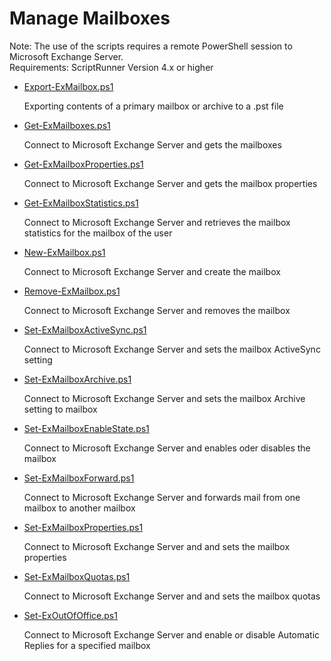 # Manage Mailboxes

Note: The use of the scripts requires a remote PowerShell session to Microsoft Exchange Server.<br>
Requirements: ScriptRunner Version 4.x or higher

+ [Export-ExMailbox.ps1](./Export-ExMailbox.ps1)

	Exporting contents of a primary mailbox or archive to a .pst file
    
+ [Get-ExMailboxes.ps1](./Get-ExMailboxes.ps1)

	Connect to Microsoft Exchange Server and gets the mailboxes

+ [Get-ExMailboxProperties.ps1](./Get-ExMailboxProperties.ps1)

    Connect to Microsoft Exchange Server and gets the mailbox properties

+ [Get-ExMailboxStatistics.ps1](./Get-ExMailboxStatistics.ps1)

    Connect to Microsoft Exchange Server and retrieves the mailbox statistics for the mailbox of the user

+ [New-ExMailbox.ps1](./New-ExMailbox.ps1)

    Connect to Microsoft Exchange Server and create the mailbox

+ [Remove-ExMailbox.ps1](./Remove-ExMailbox.ps1)

    Connect to Microsoft Exchange Server and removes the mailbox

+ [Set-ExMailboxActiveSync.ps1](./Set-ExMailboxActiveSync.ps1)

    Connect to Microsoft Exchange Server and sets the mailbox ActiveSync setting

+ [Set-ExMailboxArchive.ps1](./Set-ExMailboxArchive.ps1)

    Connect to Microsoft Exchange Server and sets the mailbox Archive setting to mailbox

+ [Set-ExMailboxEnableState.ps1](./Set-ExMailboxEnableState.ps1)

    Connect to Microsoft Exchange Server and enables oder disables the mailbox

+ [Set-ExMailboxForward.ps1](./Set-ExMailboxForward.ps1)

    Connect to Microsoft Exchange Server and forwards mail from one mailbox to another mailbox

+ [Set-ExMailboxProperties.ps1](./Set-ExMailboxProperties.ps1)

    Connect to Microsoft Exchange Server and and sets the mailbox properties

+ [Set-ExMailboxQuotas.ps1](./Set-ExMailboxQuotas.ps1)

     Connect to Microsoft Exchange Server and and sets the mailbox quotas

+ [Set-ExOutOfOffice.ps1](./Set-ExOutOfOffice.ps1)

    Connect to Microsoft Exchange Server and enable or disable Automatic Replies for a specified mailbox
